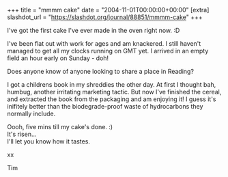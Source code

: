 +++
title = "mmmm cake"
date = "2004-11-01T00:00:00+00:00"
[extra]
slashdot_url = "https://slashdot.org/journal/88851/mmmm-cake"
+++

<p>I've got the first cake I've ever made in the oven right now.<nobr> </nobr>:D</p>
<p>I've been flat out with work for ages and am knackered. I still haven't managed to get all my clocks running on GMT yet. I arrived in an empty field an hour early on Sunday - doh!</p>
<p>Does anyone know of anyone looking to share a place in Reading?</p>
<p>I got a childrens book in my shreddies the other day. At first I thought bah, humbug, another irritating marketing tactic. But now I've finished the cereal, and extracted the book from the packaging and am enjoying it! I guess it's inifitely better than the biodegrade-proof waste of hydrocarbons they normally include.</p>
<p>Oooh, five mins till my cake's done.<nobr> </nobr>:)<br>It's risen...<br>I'll let you know how it tastes.</p>
<p>xx</p>
<p>Tim</p>

